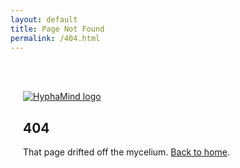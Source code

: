 ```yaml
---
layout: default
title: Page Not Found
permalink: /404.html
---
```


<section class="container text-center" style="padding: 3rem 1.25rem;">
  <a href="{{ '/' | relative_url }}" aria-label="HyphaMind home">
    <img class="logo-xxl" src="{{ '/assets/logo.svg' | relative_url }}" alt="HyphaMind logo" />
  </a>
  <h1 class="mt-2">404</h1>
  <p class="mt-1">That page drifted off the mycelium. <a href="{{ '/' | relative_url }}">Back to home</a>.</p>
</section>

